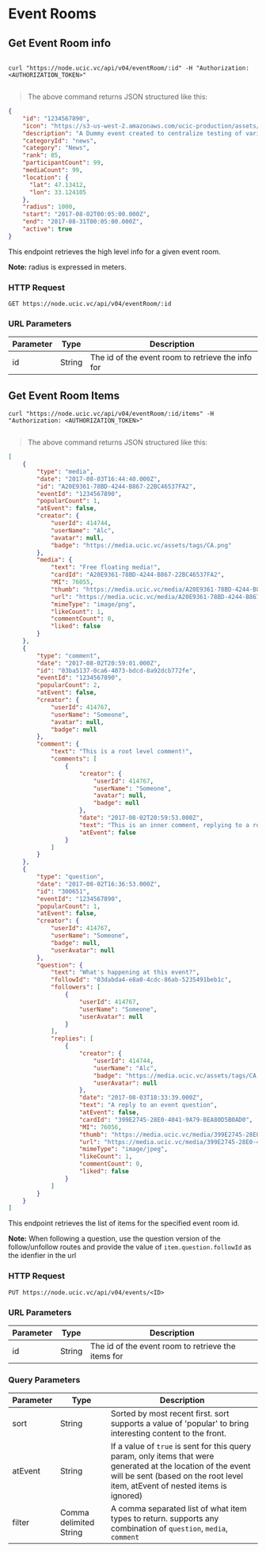 # Event Rooms 

## Get Event Room info

```shell

curl "https://node.ucic.vc/api/v04/eventRoom/:id" -H "Authorization: <AUTHORIZATION_TOKEN>"
```

```javascript

```

> The above command returns JSON structured like this:

```json
{
    "id": "1234567890",
    "icon": "https://s3-us-west-2.amazonaws.com/ucic-production/assets/events/news.png",
    "description": "A Dummy event created to centralize testing of various event room aspects",
    "categoryId": "news",
    "category": "News",
    "rank": 85,
    "participantCount": 99,
    "mediaCount": 99,
    "location": {
      "lat": 47.13412,
      "lon": 33.124105
    },
    "radius": 1000,
    "start": "2017-08-02T00:05:00.000Z",
    "end": "2017-08-31T00:05:00.000Z",
    "active": true
}
```

This endpoint retrieves the high level info for a given event room.

**Note:** radius is expressed in meters. 

### HTTP Request

`GET https://node.ucic.vc/api/v04/eventRoom/:id`

### URL Parameters

| Parameter | Type   | Description                              |
| --------- | ------ | ---------------------------------------- |
| id        | String | The id of the event room to retrieve the info for |

## Get Event Room Items

```shell
curl "https://node.ucic.vc/api/v04/eventRoom/:id/items" -H "Authorization: <AUTHORIZATION_TOKEN>"
```

```javascript

```

> The above command returns JSON structured like this:

```json
[
    {
        "type": "media",
        "date": "2017-08-03T16:44:40.000Z",
        "id": "A20E9361-78BD-4244-B867-22BC46537FA2",
        "eventId": "1234567890",
        "popularCount": 1,
        "atEvent": false,
        "creator": {
            "userId": 414744,
            "userName": "Alc",
            "avatar": null,
            "badge": "https://media.ucic.vc/assets/tags/CA.png"
        },
        "media": {
            "text": "Free floating media!",
            "cardId": "A20E9361-78BD-4244-B867-22BC46537FA2",
            "MI": 76055,
            "thumb": "https://media.ucic.vc/media/A20E9361-78BD-4244-B867-22BC46537FA2/thumb.jpg",
            "url": "https://media.ucic.vc/media/A20E9361-78BD-4244-B867-22BC46537FA2/original.png",
            "mimeType": "image/png",
            "likeCount": 1,
            "commentCount": 0,
            "liked": false
        }
    },
    {
        "type": "comment",
        "date": "2017-08-02T20:59:01.000Z",
        "id": "03ba5137-0ca6-4073-bdcd-8a92dcb772fe",
        "eventId": "1234567890",
        "popularCount": 2,
        "atEvent": false,
        "creator": {
            "userId": 414767,
            "userName": "Someone",
            "avatar": null,
            "badge": null
        },
        "comment": {
            "text": "This is a root level comment!",
            "comments": [
                {
                    "creator": {
                        "userId": 414767,
                        "userName": "Someone",
                        "avatar": null,
                        "badge": null
                    },
                    "date": "2017-08-02T20:59:53.000Z",
                    "text": "This is an inner comment, replying to a root comment",
                    "atEvent": false
                }
            ]
        }
    },
    {
        "type": "question",
        "date": "2017-08-02T16:36:53.000Z",
        "id": "300651",
        "eventId": "1234567890",
        "popularCount": 1,
        "atEvent": false,
        "creator": {
            "userId": 414767,
            "userName": "Someone",
            "badge": null,
            "userAvatar": null
        },
        "question": {
            "text": "What's happening at this event?",
            "followId": "03dabda4-e8a0-4cdc-86ab-5235491beb1c",
            "followers": [
                {
                    "userId": 414767,
                    "userName": "Someone",
                    "userAvatar": null
                }
            ],
            "replies": [
                {
                    "creator": {
                        "userId": 414744,
                        "userName": "Alc",
                        "badge": "https://media.ucic.vc/assets/tags/CA.png",
                        "userAvatar": null
                    },
                    "date": "2017-08-03T18:33:39.000Z",
                    "text": "A reply to an event question",
                    "atEvent": false,
                    "cardId": "399E2745-28E0-4041-9A79-BEA80D5B0AD0",
                    "MI": 76056,
                    "thumb": "https://media.ucic.vc/media/399E2745-28E0-4041-9A79-BEA80D5B0AD0/thumb.jpg",
                    "url": "https://media.ucic.vc/media/399E2745-28E0-4041-9A79-BEA80D5B0AD0/original.jpeg",
                    "mimeType": "image/jpeg",
                    "likeCount": 1,
                    "commentCount": 0,
                    "liked": false
                }
            ]
        }
    }
]
```

This endpoint retrieves the list of items for the specified event room id.

**Note:** When following a question, use the question version of the follow/unfollow routes and provide the value of `item.question.followId` as the idenfier in the url

### HTTP Request

`PUT https://node.ucic.vc/api/v04/events/<ID>`

### URL Parameters

| Parameter | Type   | Description                              |
| --------- | ------ | ---------------------------------------- |
| id        | String | The id of the event room to retrieve the items for |

### Query Parameters

| Parameter | Type                   | Description                              |
| --------- | ---------------------- | ---------------------------------------- |
| sort      | String                 | Sorted by most recent first. sort supports a value of 'popular' to bring interesting content to the front. |
| atEvent   | String                 | If a value of `true` is sent for this query param, only items that were generated at the location of the event will be sent (based on the root level item, atEvent of nested items is ignored) |
| filter    | Comma delimited String | A comma separated list of what item types to return. supports any combination of `question`, `media`, `comment` |



